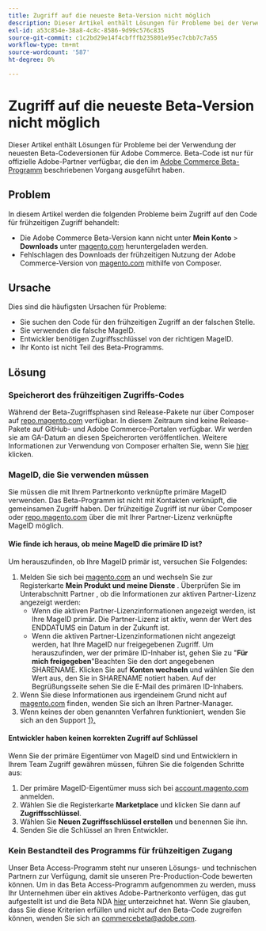 ```yaml
---
title: Zugriff auf die neueste Beta-Version nicht möglich
description: Dieser Artikel enthält Lösungen für Probleme bei der Verwendung der neuesten Beta-Codeversionen für Adobe Commerce. Beta-Code ist nur für offizielle Adobe-Partner verfügbar, die den in [Adobe Commerce Beta Program](https://github.com/magento/magento2/wiki/Magento-Beta-Program) beschriebenen Vorgang ausgeführt haben.
exl-id: a53c854e-38a8-4c8c-8586-9d99c576c835
source-git-commit: c1c2bd29e14f4cbfffb235801e95ec7cbb7c7a55
workflow-type: tm+mt
source-wordcount: '587'
ht-degree: 0%

---
```


# Zugriff auf die neueste Beta-Version nicht möglich

Dieser Artikel enthält Lösungen für Probleme bei der Verwendung der neuesten Beta-Codeversionen für Adobe Commerce. Beta-Code ist nur für offizielle Adobe-Partner verfügbar, die den im [Adobe Commerce Beta-Programm](https://github.com/magento/magento2/wiki/Magento-Beta-Program) beschriebenen Vorgang ausgeführt haben.

## Problem

In diesem Artikel werden die folgenden Probleme beim Zugriff auf den Code für frühzeitigen Zugriff behandelt:

* Die Adobe Commerce Beta-Version kann nicht unter **Mein Konto** > **Downloads** unter [magento.com](https://account.magento.com/customer/account/login) heruntergeladen werden.
* Fehlschlagen des Downloads der frühzeitigen Nutzung der Adobe Commerce-Version von [magento.com](https://account.magento.com/customer/account/login) mithilfe von Composer.

## Ursache

Dies sind die häufigsten Ursachen für Probleme:

* Sie suchen den Code für den frühzeitigen Zugriff an der falschen Stelle.
* Sie verwenden die falsche MageID.
* Entwickler benötigen Zugriffsschlüssel von der richtigen MageID.
* Ihr Konto ist nicht Teil des Beta-Programms.

## Lösung

### Speicherort des frühzeitigen Zugriffs-Codes

Während der Beta-Zugriffsphasen sind Release-Pakete nur über Composer auf [repo.magento.com](https://repo.magento.com/) verfügbar. In diesem Zeitraum sind keine Release-Pakete auf GitHub- und Adobe Commerce-Portalen verfügbar. Wir werden sie am GA-Datum an diesen Speicherorten veröffentlichen. Weitere Informationen zur Verwendung von Composer erhalten Sie, wenn Sie [hier](https://devdocs.magento.com/guides/v2.3/install-gde/composer.html) klicken.

### MageID, die Sie verwenden müssen

Sie müssen die mit Ihrem Partnerkonto verknüpfte primäre MageID verwenden. Das Beta-Programm ist nicht mit Kontakten verknüpft, die gemeinsamen Zugriff haben. Der frühzeitige Zugriff ist nur über Composer oder [repo.magento.com](https://repo.magento.com/) über die mit Ihrer Partner-Lizenz verknüpfte MageID möglich.

#### Wie finde ich heraus, ob meine MageID die primäre ID ist?

Um herauszufinden, ob Ihre MageID primär ist, versuchen Sie Folgendes:

1. Melden Sie sich bei [magento.com](https://account.magento.com/customer/account/login) an und wechseln Sie zur Registerkarte **Mein Produkt und meine Dienste** . Überprüfen Sie im Unterabschnitt Partner , ob die Informationen zur aktiven Partner-Lizenz angezeigt werden:
   * Wenn die aktiven Partner-Lizenzinformationen angezeigt werden, ist Ihre MageID primär. Die Partner-Lizenz ist aktiv, wenn der Wert des ENDDATUMS ein Datum in der Zukunft ist.
   * Wenn die aktiven Partner-Lizenzinformationen nicht angezeigt werden, hat Ihre MageID nur freigegebenen Zugriff. Um herauszufinden, wer der primäre ID-Inhaber ist, gehen Sie zu &quot;**Für mich freigegeben**&quot;Beachten Sie den dort angegebenen SHARENAME. Klicken Sie auf **Konten wechseln** und wählen Sie den Wert aus, den Sie in SHARENAME notiert haben. Auf der Begrüßungsseite sehen Sie die E-Mail des primären ID-Inhabers.
1. Wenn Sie diese Informationen aus irgendeinem Grund nicht auf [magento.com](https://account.magento.com/customer/account/login) finden, wenden Sie sich an Ihren Partner-Manager.
1. Wenn keines der oben genannten Verfahren funktioniert, wenden Sie sich an den Support [1}.](/help/help-center-guide/help-center/magento-help-center-user-guide.md#merchant-not-displayed)

#### Entwickler haben keinen korrekten Zugriff auf Schlüssel

Wenn Sie der primäre Eigentümer von MageID sind und Entwicklern in Ihrem Team Zugriff gewähren müssen, führen Sie die folgenden Schritte aus:

1. Der primäre MageID-Eigentümer muss sich bei [account.magento.com](https://account.magento.com/customer/account/login) anmelden.
1. Wählen Sie die Registerkarte **Marketplace** und klicken Sie dann auf **Zugriffsschlüssel**.
1. Wählen Sie **Neuen Zugriffsschlüssel erstellen** und benennen Sie ihn.
1. Senden Sie die Schlüssel an Ihren Entwickler.

### Kein Bestandteil des Programms für frühzeitigen Zugang

Unser Beta Access-Programm steht nur unseren Lösungs- und technischen Partnern zur Verfügung, damit sie unseren Pre-Production-Code bewerten können. Um in das Beta Access-Programm aufgenommen zu werden, muss Ihr Unternehmen über ein aktives Adobe-Partnerkonto verfügen, das gut aufgestellt ist und die Beta NDA [hier](https://github.com/magento/magento2/wiki/Magento-Beta-Program) unterzeichnet hat. Wenn Sie glauben, dass Sie diese Kriterien erfüllen und nicht auf den Beta-Code zugreifen können, wenden Sie sich an [commercebeta@adobe.com](mailto:commercebeta@adobe.com).
